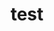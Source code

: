---
schema: default
title: test
organization: Sample Department
notes: ''
resources:
  - name: test
    url: >-
      http://www.sfu.ca/olc/sites/default/files/imagecache/Blog_NP_Lead/Akbar%20Samani%20Lead%20Image.png
    format: ''
  - name: ''
    url: ''
    format: ''
license: ''
maintainer: ''
maintainer_email: ''
---